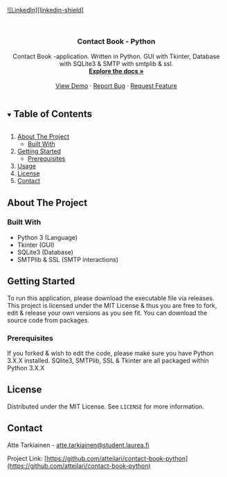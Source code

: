 [![LinkedIn][linkedin-shield]][linkedin-url]

<!-- PROJECT LOGO -->
<br />
<p align="center">

  <h3 align="center">Contact Book - Python</h3>

  <p align="center">
    Contact Book -application. Written in Python. GUI with Tkinter, Database with SQLite3 & SMTP with smtplib & ssl.
    <br />
    <a href="https://github.com/atteilari/contact-book-python"><strong>Explore the docs »</strong></a>
    <br />
    <br />
    <a href="https://github.com/atteilari/contact-book-python">View Demo</a>
    ·
    <a href="https://github.com/atteilari/contact-book-python/issues">Report Bug</a>
    ·
    <a href="https://github.com/atteilari/contact-book-python/issues">Request Feature</a>
  </p>
</p>

<!-- TABLE OF CONTENTS -->
<details open="open">
  <summary><h2 style="display: inline-block">Table of Contents</h2></summary>
  <ol>
    <li>
      <a href="#about-the-project">About The Project</a>
      <ul>
        <li><a href="#built-with">Built With</a></li>
      </ul>
    </li>
    <li>
      <a href="#getting-started">Getting Started</a>
      <ul>
        <li><a href="#prerequisites">Prerequisites</a></li>
      </ul>
    </li>
    <li><a href="#usage">Usage</a></li>
    <li><a href="#license">License</a></li>
    <li><a href="#contact">Contact</a></li>
  </ol>
</details>

<!-- ABOUT THE PROJECT -->
## About The Project


### Built With

* []()Python 3 (Language)
* []()Tkinter (GUI)
* []()SQLite3 (Database)
* []()SMTPlib & SSL (SMTP interactions)

<!-- GETTING STARTED -->
## Getting Started

To run this application, please download the executable file via releases. This project is licensed under the MIT License & thus you are free to fork, edit & release your own versions as you see fit. You can download the source code from packages.

### Prerequisites

If you forked & wish to edit the code, please make sure you have Python 3.X.X installed. SQlite3, SMTPlib, SSL & Tkinter are all packaged within Python 3.X.X


<!-- USAGE EXAMPLES -->
<!-- ## Usage

Use this space to show useful examples of how a project can be used. Additional screenshots, code examples and demos work well in this space. You may also link to more resources.

_For more examples, please refer to the [Documentation](https://example.com)_ -->

<!-- LICENSE -->
## License

Distributed under the MIT License. See `LICENSE` for more information.

<!-- CONTACT -->
## Contact

Atte Tarkiainen - atte.tarkiainen@student.laurea.fi

Project Link: [https://github.com/atteilari/contact-book-python](https://github.com/atteilari/contact-book-python)

[linkedin-url]: https://linkedin.com/in/atte-tarkiainen/

